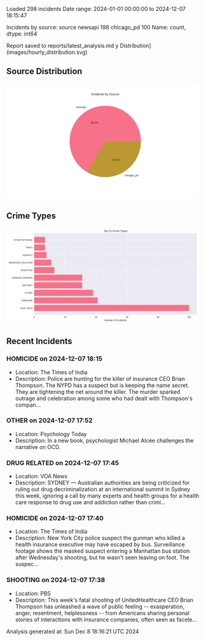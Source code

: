 
Loaded 298 incidents
Date range: 2024-01-01 00:00:00 to 2024-12-07 18:15:47

Incidents by source:
source
newsapi       198
chicago_pd    100
Name: count, dtype: int64

Report saved to reports/latest_analysis.md
y Distribution](images/hourly_distribution.svg)

## Source Distribution
![Source Distribution](images/source_distribution.svg)

## Crime Types
![Crime Types](images/crime_types.svg)

## Recent Incidents

### HOMICIDE on 2024-12-07 18:15
- Location: The Times of India
- Description: Police are hunting for the killer of insurance CEO Brian Thompson. The NYPD has a suspect but is keeping the name secret. They are tightening the net around the killer. The murder sparked outrage and celebration among some who had dealt with Thompson's compan…


### OTHER on 2024-12-07 17:52
- Location: Psychology Today
- Description: In a new book, psychologist Michael Alcée challenges the narrative on OCD.


### DRUG RELATED on 2024-12-07 17:45
- Location: VOA News
- Description: SYDNEY — Australian authorities are being criticized for ruling out drug decriminalization at an international summit in Sydney this week, ignoring a call by many experts and health groups for a health care response to drug use and addiction rather than crimi…


### HOMICIDE on 2024-12-07 17:40
- Location: The Times of India
- Description: New York City police suspect the gunman who killed a health insurance executive may have escaped by bus.  Surveillance footage shows the masked suspect entering a Manhattan bus station after Wednesday's shooting, but he wasn't seen leaving on foot. The suspec…


### SHOOTING on 2024-12-07 17:38
- Location: PBS
- Description: This week's fatal shooting of UnitedHealthcare CEO Brian Thompson has unleashed a wave of public feeling -- exasperation, anger, resentment, helplessness -- from Americans sharing personal stories of interactions with insurance companies, often seen as facele…

Analysis generated at: Sun Dec  8 18:16:21 UTC 2024
